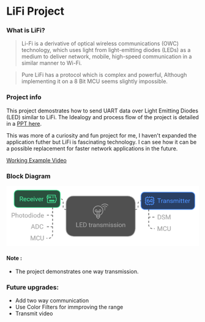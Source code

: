 # LiFi Project

### What is LiFi?
>Li-Fi is a derivative of optical wireless communications (OWC) technology, which uses light from light-emitting diodes (LEDs) as a medium to deliver network, mobile, high-speed communication in a similar manner to Wi-Fi.

>Pure LiFi has a protocol which is complex and powerful, Although implementing it on a 8 Bit MCU seems slightly impossible. 

### Project info

This project demostrates how to send UART data over Light Emitting Diodes (LED) similar to LiFi. The Idealogy and process flow of the project is detailed in a [PPT here](https://github.com/Metabix/LiFi/blob/main/Project%20Presentation.pdf). 

This was more of a curiosity and fun project for me, I haven't expanded the application futher but LiFi is fascinating technology. I can see how it can be a possible replacement for faster network applications in the future. 

[Working Example Video](<LiFiworking.mp4>)

### Block Diagram
![Blockdiagram](blockdiagram.png)


#### Note :
- The project demonstrates one way transmission. 

### Future upgrades:
- Add two way communication
- Use Color Filters for immproving the range
- Transmit video

